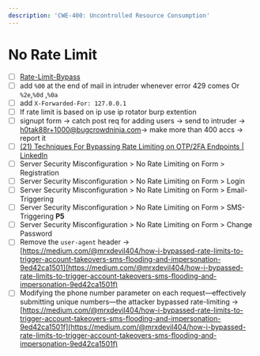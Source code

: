 ```yaml
---
description: 'CWE-400: Uncontrolled Resource Consumption'
---
```


# No Rate Limit

* [ ] [Rate-Limit-Bypass](https://book.hacktricks.xyz/pentesting-web/rate-limit-bypass)
* [ ] add `%00` at the end of mail in intruder whenever error 429 comes Or `%2e`,`%0d` ,`%0a`
* [ ] add `X-Forwarded-For: 127.0.0.1`
* [ ] If rate limit is based on ip use ip rotator burp extention
* [ ] signupt form → catch post req for adding users → send to intruder → h0tak88r+1000@bugcrowdninja.com→ make more than 400 accs → report it
* [ ] [(21) Techniques For Bypassing Rate Limiting on OTP/2FA Endpoints | LinkedIn](https://www.linkedin.com/pulse/techniques-bypassing-rate-limiting-otp2fa-endpoints-aravind-s/)
* [ ] Server Security Misconfiguration > No Rate Limiting on Form > Registration
* [ ] Server Security Misconfiguration > No Rate Limiting on Form > Login
* [ ] Server Security Misconfiguration > No Rate Limiting on Form > Email-Triggering
* [ ] Server Security Misconfiguration > No Rate Limiting on Form > SMS-Triggering **P5**
* [ ] Server Security Misconfiguration > No Rate Limiting on Form > Change Password
* [ ] Remove the `user-agent` header -> [https://medium.com/@mrxdevil404/how-i-bypassed-rate-limits-to-trigger-account-takeovers-sms-flooding-and-impersonation-9ed42ca1501](https://medium.com/@mrxdevil404/how-i-bypassed-rate-limits-to-trigger-account-takeovers-sms-flooding-and-impersonation-9ed42ca1501f)
* [ ] Modifying the phone number parameter on each request—effectively submitting unique numbers—the attacker bypassed rate-limiting -> [https://medium.com/@mrxdevil404/how-i-bypassed-rate-limits-to-trigger-account-takeovers-sms-flooding-and-impersonation-9ed42ca1501f](https://medium.com/@mrxdevil404/how-i-bypassed-rate-limits-to-trigger-account-takeovers-sms-flooding-and-impersonation-9ed42ca1501f)
